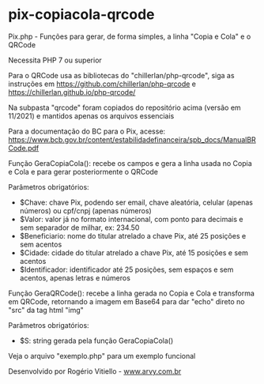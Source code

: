 # pix-copiacola-qrcode

Pix.php - Funções para gerar, de forma simples, a linha "Copia e Cola" e o QRCode

Necessita PHP 7 ou superior

Para o QRCode usa as bibliotecas do "chillerlan/php-qrcode", siga as instruções em https://github.com/chillerlan/php-qrcode e https://chillerlan.github.io/php-qrcode/

Na subpasta "qrcode" foram copiados do repositório acima (versão em 11/2021) e mantidos apenas os arquivos essenciais

Para a documentação do BC para o Pix, acesse: https://www.bcb.gov.br/content/estabilidadefinanceira/spb_docs/ManualBRCode.pdf

Função GeraCopiaCola(): recebe os campos e gera a linha usada no Copia e Cola e para gerar posteriormente o QRCode

Parâmetros obrigatórios:

- $Chave: chave Pix, podendo ser email, chave aleatória, celular (apenas números) ou cpf/cnpj (apenas números)
- $Valor: valor já no formato internacional, com ponto para decimais e sem separador de milhar, ex: 234.50
- $Beneficiario: nome do titular atrelado a chave Pix, até 25 posições e sem acentos
- $Cidade: cidade do titular atrelado a chave Pix, até 15 posições e sem acentos
- $Identificador: identificador até 25 posições, sem espaços e sem acentos, apenas letras e números

Função GeraQRCode(): recebe a linha gerada no Copia e Cola e transforma em QRCode, retornando a imagem em Base64 para dar "echo" direto no "src" da tag html "img"

Parâmetros obrigatórios:

 - $S: string gerada pela função GeraCopiaCola()

 Veja o arquivo "exemplo.php" para um exemplo funcional
 
 Desenvolvido por Rogério Vitiello - www.arvy.com.br 
